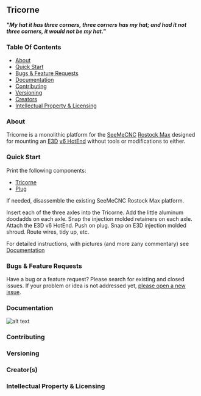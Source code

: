## Tricorne

**_"My hat it has three corners, three corners has my hat; and had it not three corners, it would not be my hat."_**

### Table Of Contents

- [About](#about)
- [Quick Start](#quick-start)
- [Bugs & Feature Requests](#bugs-&-feature-requests)
- [Documentation](#documentation)
- [Contributing](#contributing)
- [Versioning](#versioning)
- [Creators](#creators)
- [Intellectual Property & Licensing](#intellectual-propery-&-licensing)

### About

Tricorne is a monolithic platform for the [SeeMeCNC](http://seemecnc.com) [Rostock Max](http://seemecnc.com/products/rostock-max-complete-kit) designed for mounting an [E3D](http://e3d-online.com) [v6 HotEnd](http://e3d-online.com/E3D-v6) without tools or modifications to either.

### Quick Start

Print the following components:

- [Tricorne](https://github.com/justinmeyer77/Tricorne/blob/master/Tricorne/Tricorne.stl)
- [Plug](https://github.com/justinmeyer77/Tricorne/blob/master/Tricorne/Plug.stl)

If needed, disassemble the existing SeeMeCNC Rostock Max platform.

Insert each of the three axles into the Tricorne.  Add the little aluminum doodadds on each axle.  Snap the injection molded retainers on each axle.  Attach the E3D v6 HotEnd.  Push on plug.  Snap on E3D injection molded shroud.  Route wires, tidy up, etc.

For detailed instructions, with pictures (and more zany commentary) see [Documentation](#documentation)

### Bugs & Feature Requests

Have a bug or a feature request? Please search for existing and closed issues. If your problem or idea is not addressed yet, [please open a new issue](https://github.com/justinmeyer77/Tricorne/issues/new).

### Documentation

![alt text](https://github.com/justinmeyer77/Tricorne/blob/master/Images/OEM%20Components.jpg "Logo Title Text 1")


### Contributing

### Versioning

### Creator(s)

### Intellectual Property & Licensing
